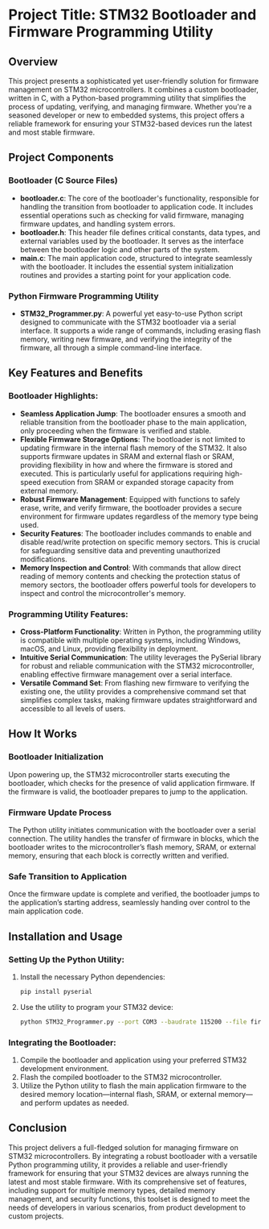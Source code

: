 
# Project Title: STM32 Bootloader and Firmware Programming Utility

## Overview
This project presents a sophisticated yet user-friendly solution for firmware management on STM32 microcontrollers. It combines a custom bootloader, written in C, with a Python-based programming utility that simplifies the process of updating, verifying, and managing firmware. Whether you're a seasoned developer or new to embedded systems, this project offers a reliable framework for ensuring your STM32-based devices run the latest and most stable firmware.

## Project Components

### Bootloader (C Source Files)
- **bootloader.c**: The core of the bootloader's functionality, responsible for handling the transition from bootloader to application code. It includes essential operations such as checking for valid firmware, managing firmware updates, and handling system errors.
- **bootloader.h**: This header file defines critical constants, data types, and external variables used by the bootloader. It serves as the interface between the bootloader logic and other parts of the system.
- **main.c**: The main application code, structured to integrate seamlessly with the bootloader. It includes the essential system initialization routines and provides a starting point for your application code.

### Python Firmware Programming Utility
- **STM32_Programmer.py**: A powerful yet easy-to-use Python script designed to communicate with the STM32 bootloader via a serial interface. It supports a wide range of commands, including erasing flash memory, writing new firmware, and verifying the integrity of the firmware, all through a simple command-line interface.

## Key Features and Benefits

### Bootloader Highlights:
- **Seamless Application Jump**: The bootloader ensures a smooth and reliable transition from the bootloader phase to the main application, only proceeding when the firmware is verified and stable.
- **Flexible Firmware Storage Options**: The bootloader is not limited to updating firmware in the internal flash memory of the STM32. It also supports firmware updates in SRAM and external flash or SRAM, providing flexibility in how and where the firmware is stored and executed. This is particularly useful for applications requiring high-speed execution from SRAM or expanded storage capacity from external memory.
- **Robust Firmware Management**: Equipped with functions to safely erase, write, and verify firmware, the bootloader provides a secure environment for firmware updates regardless of the memory type being used.
- **Security Features**: The bootloader includes commands to enable and disable read/write protection on specific memory sectors. This is crucial for safeguarding sensitive data and preventing unauthorized modifications.
- **Memory Inspection and Control**: With commands that allow direct reading of memory contents and checking the protection status of memory sectors, the bootloader offers powerful tools for developers to inspect and control the microcontroller's memory.

### Programming Utility Features:
- **Cross-Platform Functionality**: Written in Python, the programming utility is compatible with multiple operating systems, including Windows, macOS, and Linux, providing flexibility in deployment.
- **Intuitive Serial Communication**: The utility leverages the PySerial library for robust and reliable communication with the STM32 microcontroller, enabling effective firmware management over a serial interface.
- **Versatile Command Set**: From flashing new firmware to verifying the existing one, the utility provides a comprehensive command set that simplifies complex tasks, making firmware updates straightforward and accessible to all levels of users.

## How It Works

### Bootloader Initialization
Upon powering up, the STM32 microcontroller starts executing the bootloader, which checks for the presence of valid application firmware. If the firmware is valid, the bootloader prepares to jump to the application.

### Firmware Update Process
The Python utility initiates communication with the bootloader over a serial connection. The utility handles the transfer of firmware in blocks, which the bootloader writes to the microcontroller’s flash memory, SRAM, or external memory, ensuring that each block is correctly written and verified.

### Safe Transition to Application
Once the firmware update is complete and verified, the bootloader jumps to the application’s starting address, seamlessly handing over control to the main application code.

## Installation and Usage

### Setting Up the Python Utility:
1. Install the necessary Python dependencies:
   ```bash
   pip install pyserial
   ```

2. Use the utility to program your STM32 device:
   ```bash
   python STM32_Programmer.py --port COM3 --baudrate 115200 --file firmware.bin
   ```

### Integrating the Bootloader:
1. Compile the bootloader and application using your preferred STM32 development environment.
2. Flash the compiled bootloader to the STM32 microcontroller.
3. Utilize the Python utility to flash the main application firmware to the desired memory location—internal flash, SRAM, or external memory—and perform updates as needed.

## Conclusion
This project delivers a full-fledged solution for managing firmware on STM32 microcontrollers. By integrating a robust bootloader with a versatile Python programming utility, it provides a reliable and user-friendly framework for ensuring that your STM32 devices are always running the latest and most stable firmware. With its comprehensive set of features, including support for multiple memory types, detailed memory management, and security functions, this toolset is designed to meet the needs of developers in various scenarios, from product development to custom projects.

